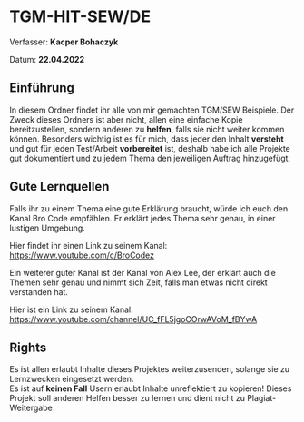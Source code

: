 # TGM-HIT-SEW/DE

Verfasser: **Kacper Bohaczyk**

Datum: **22.04.2022**

## Einführung 

In diesem Ordner findet ihr alle von mir gemachten TGM/SEW Beispiele. Der Zweck dieses Ordners ist aber nicht, allen eine einfache Kopie bereitzustellen, sondern anderen zu **helfen**, falls sie nicht weiter kommen können. Besonders wichtig ist es für mich, dass jeder den Inhalt **versteht** und gut für jeden Test/Arbeit **vorbereitet** ist, deshalb habe ich alle Projekte gut dokumentiert und zu jedem Thema den jeweiligen Auftrag hinzugefügt. 

## Gute Lernquellen

Falls ihr zu einem Thema eine gute Erklärung braucht, würde ich euch den Kanal Bro Code empfählen. Er erklärt jedes Thema sehr genau, in einer lustigen Umgebung.

Hier findet ihr einen Link zu seinem Kanal: https://www.youtube.com/c/BroCodez

Ein weiterer guter Kanal ist der Kanal von Alex Lee, der erklärt auch die Themen sehr genau und nimmt sich Zeit, falls man etwas nicht direkt verstanden hat.

Hier ist ein Link zu seinem Kanal: https://www.youtube.com/channel/UC_fFL5jgoCOrwAVoM_fBYwA

## Rights

Es ist allen erlaubt Inhalte dieses Projektes weiterzusenden, solange sie zu Lernzwecken eingesetzt werden. \
Es ist auf **keinen Fall** Usern erlaubt Inhalte unreflektiert zu kopieren! Dieses Projekt soll anderen Helfen besser zu lernen und dient nicht zu Plagiat-Weitergabe
